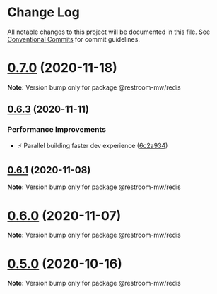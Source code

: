 # Change Log

All notable changes to this project will be documented in this file.
See [Conventional Commits](https://conventionalcommits.org) for commit guidelines.

# [0.7.0](https://github.com/puria/restroom-mw/compare/v0.6.3...v0.7.0) (2020-11-18)

**Note:** Version bump only for package @restroom-mw/redis





## [0.6.3](https://github.com/puria/restroom-mw/compare/v0.6.2...v0.6.3) (2020-11-11)


### Performance Improvements

* ⚡️  Parallel building faster dev experience ([6c2a934](https://github.com/puria/restroom-mw/commit/6c2a934aba83fc88c888078f183105d0531243fe))





## [0.6.1](https://github.com/puria/restroom-mw/compare/v0.6.0...v0.6.1) (2020-11-08)

**Note:** Version bump only for package @restroom-mw/redis





# [0.6.0](https://github.com/puria/restroom-mw/compare/v0.5.0...v0.6.0) (2020-11-07)

**Note:** Version bump only for package @restroom-mw/redis





# [0.5.0](https://github.com/puria/restroom-mw/compare/v0.4.5...v0.5.0) (2020-10-16)

**Note:** Version bump only for package @restroom-mw/redis
